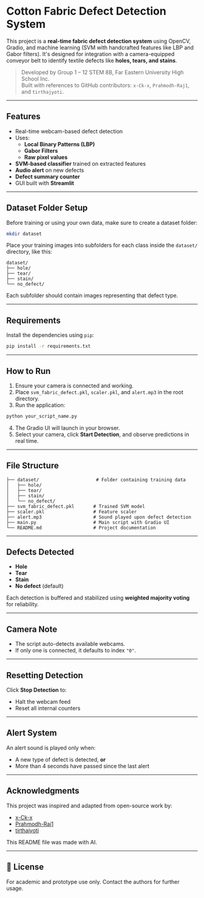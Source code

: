 # Cotton Fabric Defect Detection System

This project is a **real-time fabric defect detection system** using OpenCV, Gradio, and machine learning (SVM with handcrafted features like LBP and Gabor filters). It's designed for integration with a camera-equipped conveyor belt to identify textile defects like **holes, tears, and stains**.

> Developed by Group 1 – 12 STEM 8B, Far Eastern University High School Inc.  
> Built with references to GitHub contributors: `x-Ck-x`, `Prahmodh-Raj1`, and `tirthajyoti`.

---

## Features

- Real-time webcam-based defect detection
- Uses:
  - **Local Binary Patterns (LBP)**
  - **Gabor Filters**
  - **Raw pixel values**
- **SVM-based classifier** trained on extracted features
- **Audio alert** on new defects
- **Defect summary counter**
- GUI built with **Streamlit**

---

## Dataset Folder Setup

Before training or using your own data, make sure to create a dataset folder:

```bash
mkdir dataset
```

Place your training images into subfolders for each class inside the `dataset/` directory, like this:

```
dataset/
├── hole/
├── tear/
├── stain/
└── no_defect/
```

Each subfolder should contain images representing that defect type.

---

## Requirements

Install the dependencies using `pip`:

```bash
pip install -r requirements.txt
```

---

## How to Run

1. Ensure your camera is connected and working.
2. Place `svm_fabric_defect.pkl`, `scaler.pkl`, and `alert.mp3` in the root directory.
3. Run the application:

```bash
python your_script_name.py
```

4. The Gradio UI will launch in your browser.
5. Select your camera, click **Start Detection**, and observe predictions in real time.

---

## File Structure

```plaintext
├── dataset/                     # Folder containing training data
│   ├── hole/
│   ├── tear/
│   ├── stain/
│   └── no_defect/
├── svm_fabric_defect.pkl       # Trained SVM model
├── scaler.pkl                  # Feature scaler
├── alert.mp3                   # Sound played upon defect detection
├── main.py                     # Main script with Gradio UI
└── README.md                   # Project documentation
```

---

## Defects Detected

- **Hole**
- **Tear**
- **Stain**
- **No defect** (default)

Each detection is buffered and stabilized using **weighted majority voting** for reliability.

---

## Camera Note

- The script auto-detects available webcams.
- If only one is connected, it defaults to index `"0"`.

---

## Resetting Detection

Click **Stop Detection** to:
- Halt the webcam feed
- Reset all internal counters

---

## Alert System

An alert sound is played only when:
- A new type of defect is detected, **or**
- More than 4 seconds have passed since the last alert

---

## Acknowledgments

This project was inspired and adapted from open-source work by:
- [x-Ck-x](https://github.com/x-Ck-x)
- [Prahmodh-Raj1](https://github.com/Prahmodh-Raj1)
- [tirthajyoti](https://github.com/tirthajyoti)

This README file was made with AI.

---

## 📄 License

For academic and prototype use only. Contact the authors for further usage.
